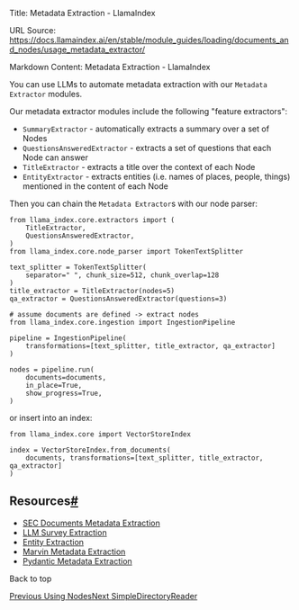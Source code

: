Title: Metadata Extraction - LlamaIndex

URL Source: https://docs.llamaindex.ai/en/stable/module_guides/loading/documents_and_nodes/usage_metadata_extractor/

Markdown Content:
Metadata Extraction - LlamaIndex


You can use LLMs to automate metadata extraction with our `Metadata Extractor` modules.

Our metadata extractor modules include the following "feature extractors":

*   `SummaryExtractor` - automatically extracts a summary over a set of Nodes
*   `QuestionsAnsweredExtractor` - extracts a set of questions that each Node can answer
*   `TitleExtractor` - extracts a title over the context of each Node
*   `EntityExtractor` - extracts entities (i.e. names of places, people, things) mentioned in the content of each Node

Then you can chain the `Metadata Extractor`s with our node parser:

```
from llama_index.core.extractors import (
    TitleExtractor,
    QuestionsAnsweredExtractor,
)
from llama_index.core.node_parser import TokenTextSplitter

text_splitter = TokenTextSplitter(
    separator=" ", chunk_size=512, chunk_overlap=128
)
title_extractor = TitleExtractor(nodes=5)
qa_extractor = QuestionsAnsweredExtractor(questions=3)

# assume documents are defined -> extract nodes
from llama_index.core.ingestion import IngestionPipeline

pipeline = IngestionPipeline(
    transformations=[text_splitter, title_extractor, qa_extractor]
)

nodes = pipeline.run(
    documents=documents,
    in_place=True,
    show_progress=True,
)
```

or insert into an index:

```
from llama_index.core import VectorStoreIndex

index = VectorStoreIndex.from_documents(
    documents, transformations=[text_splitter, title_extractor, qa_extractor]
)
```

Resources[#](https://docs.llamaindex.ai/en/stable/module_guides/loading/documents_and_nodes/usage_metadata_extractor/#resources "Permanent link")
-------------------------------------------------------------------------------------------------------------------------------------------------

*   [SEC Documents Metadata Extraction](https://docs.llamaindex.ai/en/stable/examples/metadata_extraction/MetadataExtractionSEC/)
*   [LLM Survey Extraction](https://docs.llamaindex.ai/en/stable/examples/metadata_extraction/MetadataExtraction_LLMSurvey/)
*   [Entity Extraction](https://docs.llamaindex.ai/en/stable/examples/metadata_extraction/EntityExtractionClimate/)
*   [Marvin Metadata Extraction](https://docs.llamaindex.ai/en/stable/examples/metadata_extraction/MarvinMetadataExtractorDemo/)
*   [Pydantic Metadata Extraction](https://docs.llamaindex.ai/en/stable/examples/metadata_extraction/PydanticExtractor/)

Back to top

[Previous Using Nodes](https://docs.llamaindex.ai/en/stable/module_guides/loading/documents_and_nodes/usage_nodes/)[Next SimpleDirectoryReader](https://docs.llamaindex.ai/en/stable/module_guides/loading/simpledirectoryreader/)
